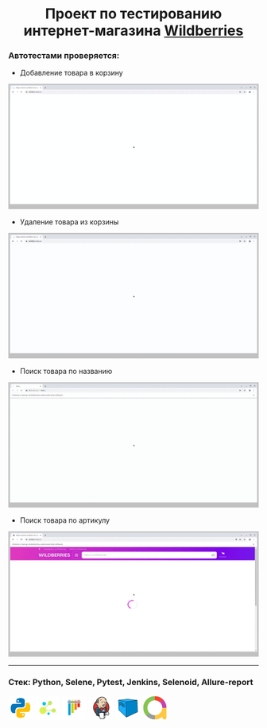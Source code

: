 <h1 align="center">Проект по тестированию интернет-магазина <a href="https://www.wildberries.ru/"> Wildberries </a> </h1>


### Автотестами проверяется:

- Добавление товара в корзину  
<img src="readme_files/add_to_cart.gif" width="600"/>  

- Удаление товара из корзины
<img src="readme_files/remove_from_cart.gif" width="600"/>  

- Поиск товара по названию  
<img src="readme_files/search_by_name.gif" width="600"/>  

- Поиск товара по артикулу  
<img src="readme_files/search_by_article.gif" width="600"/>

---

### Стек: Python, Selene, Pytest, Jenkins, Selenoid, Allure-report
<p align="left">
<img align="center" src="logo/python.svg" width="50"/>
<img align="center"  src="logo/selene.png" width="50"/>
<img align="center"  src="logo/pytest-original.svg" width="50"/>
<img align="center"  src="logo/Jenkins.svg" width="50"/>
<img align="center"  src="logo/Selenoid.svg" width="50"/>
<img align="center"  src="logo/Allure_new.png" width="50"/>
</p>







